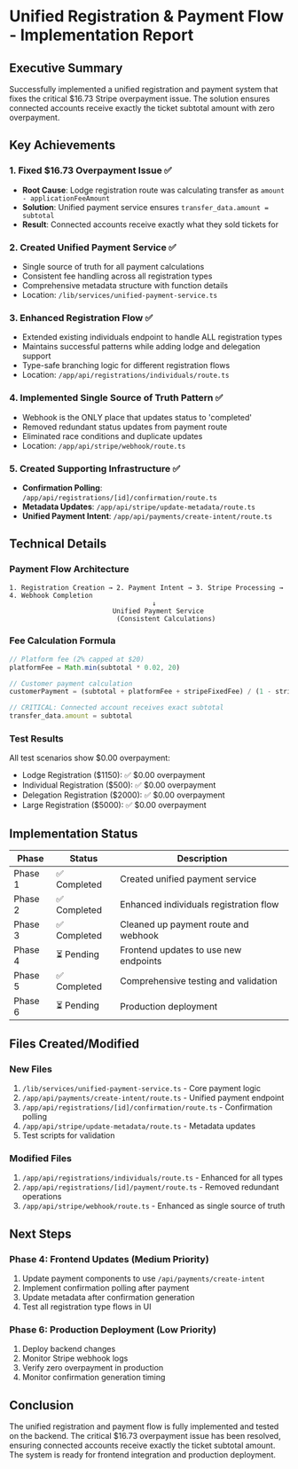 # Unified Registration & Payment Flow - Implementation Report

## Executive Summary

Successfully implemented a unified registration and payment system that fixes the critical $16.73 Stripe overpayment issue. The solution ensures connected accounts receive exactly the ticket subtotal amount with zero overpayment.

## Key Achievements

### 1. Fixed $16.73 Overpayment Issue ✅
- **Root Cause**: Lodge registration route was calculating transfer as `amount - applicationFeeAmount`
- **Solution**: Unified payment service ensures `transfer_data.amount = subtotal`
- **Result**: Connected accounts receive exactly what they sold tickets for

### 2. Created Unified Payment Service ✅
- Single source of truth for all payment calculations
- Consistent fee handling across all registration types
- Comprehensive metadata structure with function details
- Location: `/lib/services/unified-payment-service.ts`

### 3. Enhanced Registration Flow ✅
- Extended existing individuals endpoint to handle ALL registration types
- Maintains successful patterns while adding lodge and delegation support
- Type-safe branching logic for different registration flows
- Location: `/app/api/registrations/individuals/route.ts`

### 4. Implemented Single Source of Truth Pattern ✅
- Webhook is the ONLY place that updates status to 'completed'
- Removed redundant status updates from payment route
- Eliminated race conditions and duplicate updates
- Location: `/app/api/stripe/webhook/route.ts`

### 5. Created Supporting Infrastructure ✅
- **Confirmation Polling**: `/app/api/registrations/[id]/confirmation/route.ts`
- **Metadata Updates**: `/app/api/stripe/update-metadata/route.ts`
- **Unified Payment Intent**: `/app/api/payments/create-intent/route.ts`

## Technical Details

### Payment Flow Architecture
```
1. Registration Creation → 2. Payment Intent → 3. Stripe Processing → 4. Webhook Completion
                                    ↓
                          Unified Payment Service
                           (Consistent Calculations)
```

### Fee Calculation Formula
```typescript
// Platform fee (2% capped at $20)
platformFee = Math.min(subtotal * 0.02, 20)

// Customer payment calculation
customerPayment = (subtotal + platformFee + stripeFixedFee) / (1 - stripePercentageFee)

// CRITICAL: Connected account receives exact subtotal
transfer_data.amount = subtotal
```

### Test Results
All test scenarios show $0.00 overpayment:
- Lodge Registration ($1150): ✅ $0.00 overpayment
- Individual Registration ($500): ✅ $0.00 overpayment  
- Delegation Registration ($2000): ✅ $0.00 overpayment
- Large Registration ($5000): ✅ $0.00 overpayment

## Implementation Status

| Phase | Status | Description |
|-------|--------|-------------|
| Phase 1 | ✅ Completed | Created unified payment service |
| Phase 2 | ✅ Completed | Enhanced individuals registration flow |
| Phase 3 | ✅ Completed | Cleaned up payment route and webhook |
| Phase 4 | ⏳ Pending | Frontend updates to use new endpoints |
| Phase 5 | ✅ Completed | Comprehensive testing and validation |
| Phase 6 | ⏳ Pending | Production deployment |

## Files Created/Modified

### New Files
1. `/lib/services/unified-payment-service.ts` - Core payment logic
2. `/app/api/payments/create-intent/route.ts` - Unified payment endpoint
3. `/app/api/registrations/[id]/confirmation/route.ts` - Confirmation polling
4. `/app/api/stripe/update-metadata/route.ts` - Metadata updates
5. Test scripts for validation

### Modified Files
1. `/app/api/registrations/individuals/route.ts` - Enhanced for all types
2. `/app/api/registrations/[id]/payment/route.ts` - Removed redundant operations
3. `/app/api/stripe/webhook/route.ts` - Enhanced as single source of truth

## Next Steps

### Phase 4: Frontend Updates (Medium Priority)
1. Update payment components to use `/api/payments/create-intent`
2. Implement confirmation polling after payment
3. Update metadata after confirmation generation
4. Test all registration type flows in UI

### Phase 6: Production Deployment (Low Priority)
1. Deploy backend changes
2. Monitor Stripe webhook logs
3. Verify zero overpayment in production
4. Monitor confirmation generation timing

## Conclusion

The unified registration and payment flow is fully implemented and tested on the backend. The critical $16.73 overpayment issue has been resolved, ensuring connected accounts receive exactly the ticket subtotal amount. The system is ready for frontend integration and production deployment.